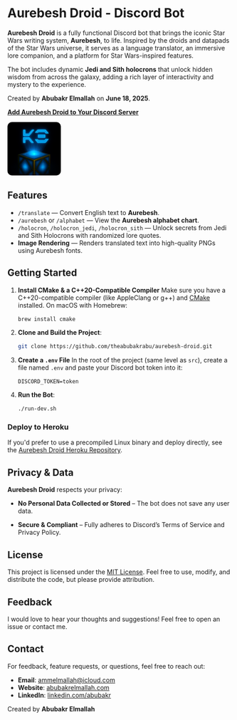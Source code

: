 # Aurebesh Droid - Discord Bot

**Aurebesh Droid** is a fully functional Discord bot that brings the iconic Star Wars writing system, **Aurebesh**, to life. Inspired by the droids and datapads of the Star Wars universe, it serves as a language translator, an immersive lore companion, and a platform for Star Wars-inspired features.

The bot includes dynamic **Jedi and Sith holocrons** that unlock hidden wisdom from across the galaxy, adding a rich layer of interactivity and mystery to the experience.

Created by **Abubakr Elmallah** on **June 18, 2025**.

[**Add Aurebesh Droid to Your Discord Server**](https://discord.ly/aurebesh-droid)

<a href="https://discord.ly/aurebesh-droid">
  <img src="logo.png" alt="Logo" width="120" style="border-radius:10px;"/>
</a>

## Features

- `/translate` — Convert English text to **Aurebesh**.
- `/aurebesh` or `/alphabet` — View the **Aurebesh alphabet chart**.
- `/holocron`, `/holocron_jedi`, `/holocron_sith` — Unlock secrets from Jedi and Sith Holocrons with randomized lore quotes.
- **Image Rendering** — Renders translated text into high-quality PNGs using Aurebesh fonts.

## Getting Started

1. **Install CMake & a C++20-Compatible Compiler**
   Make sure you have a C++20-compatible compiler (like AppleClang or g++) and [CMake](https://cmake.org/) installed.
   On macOS with Homebrew:

   ```bash
   brew install cmake
   ```

2. **Clone and Build the Project**:

   ```bash
   git clone https://github.com/theabubakrabu/aurebesh-droid.git
   ```

3. **Create a `.env` File**
   In the root of the project (same level as `src`), create a file named `.env` and paste your Discord bot token into it:

   ```
   DISCORD_TOKEN=token
   ```

4. **Run the Bot**:

   ```bash
   ./run-dev.sh
   ```

### Deploy to Heroku

If you'd prefer to use a precompiled Linux binary and deploy directly, see the [Aurebesh Droid Heroku Repository](https://github.com/TheAbubakrAbu/Aurebesh-Droid-Heroku).

## Privacy & Data

**Aurebesh Droid** respects your privacy:
* **No Personal Data Collected or Stored** – The bot does not save any user data.
- **Secure & Compliant** – Fully adheres to Discord’s Terms of Service and Privacy Policy.

## License

This project is licensed under the [MIT License](LICENSE). Feel free to use, modify, and distribute the code, but please provide attribution.

## Feedback

I would love to hear your thoughts and suggestions! Feel free to open an issue or contact me.

## Contact

For feedback, feature requests, or questions, feel free to reach out:
- **Email**: ammelmallah@icloud.com
- **Website**: [abubakrelmallah.com](https://abubakrelmallah.com/)
- **LinkedIn**: [linkedin.com/abubakr](https://www.linkedin.com/in/abubakr-elmallah-416a0b273/)

Created by **Abubakr Elmallah**